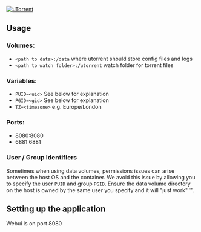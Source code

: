 [appurl]: http://www.utorrent.com/
[![uTorrent](http://jggmkz4ba1-flywheel.netdna-ssl.com/wp-content/images_posts/2016/06/myce-utorrent-logo.jpg)][appurl]

## Usage

### Volumes:

* `<path to data>:/data`
where utorrent should store config files and logs
* `<path to watch folder>:/utorrent`
watch folder for torrent files

### Variables:

* `PUID=<uid>`
See below for explanation
* `PGID=<gid>`
See below for explanation
* `TZ=<timezone>`
e.g. Europe/London

### Ports:
* 8080:8080
* 6881:6881

### User / Group Identifiers

Sometimes when using data volumes, permissions issues can arise between the host OS and the container. We avoid this issue by allowing you to specify the user `PUID` and group `PGID`. Ensure the data volume directory on the host is owned by the same user you specify and it will "just work" ™.

## Setting up the application

Webui is on port 8080
